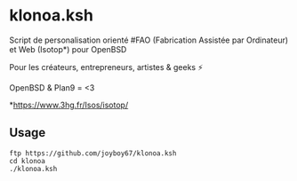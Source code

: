 # klonoa.ksh

Script de personalisation orienté #FAO (Fabrication Assistée par Ordinateur) et Web (Isotop*) pour OpenBSD

Pour les créateurs, entrepreneurs, artistes & geeks ⚡

OpenBSD & Plan9 = <3

*https://www.3hg.fr/Isos/isotop/

## Usage

```
ftp https://github.com/joyboy67/klonoa.ksh
cd klonoa
./klonoa.ksh
```
